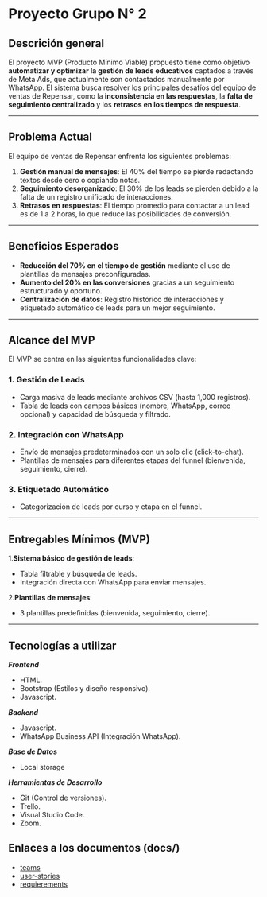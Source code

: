 # Proyecto Grupo N° 2

## Descrición general

El proyecto MVP (Producto Mínimo Viable) propuesto tiene como objetivo **automatizar y optimizar la gestión de leads educativos** captados a través de Meta Ads, que actualmente son contactados manualmente por WhatsApp. El sistema busca resolver los principales desafíos del equipo de ventas de Repensar, como la **inconsistencia en las respuestas**, la **falta de seguimiento centralizado** y los **retrasos en los tiempos de respuesta**.

---

## **Problema Actual**

El equipo de ventas de Repensar enfrenta los siguientes problemas:

1. **Gestión manual de mensajes**: El 40% del tiempo se pierde redactando textos desde cero o copiando notas.
2. **Seguimiento desorganizado**: El 30% de los leads se pierden debido a la falta de un registro unificado de interacciones.
3. **Retrasos en respuestas**: El tiempo promedio para contactar a un lead es de 1 a 2 horas, lo que reduce las posibilidades de conversión.

---

## **Beneficios Esperados**

- **Reducción del 70% en el tiempo de gestión** mediante el uso de plantillas de mensajes preconfiguradas.
- **Aumento del 20% en las conversiones** gracias a un seguimiento estructurado y oportuno.
- **Centralización de datos**: Registro histórico de interacciones y etiquetado automático de leads para un mejor seguimiento.

---

## **Alcance del MVP**

El MVP se centra en las siguientes funcionalidades clave:

### 1. **Gestión de Leads**

- Carga masiva de leads mediante archivos CSV (hasta 1,000 registros).
- Tabla de leads con campos básicos (nombre, WhatsApp, correo opcional) y capacidad de búsqueda y filtrado.

### 2. **Integración con WhatsApp**

- Envío de mensajes predeterminados con un solo clic (click-to-chat).
- Plantillas de mensajes para diferentes etapas del funnel (bienvenida, seguimiento, cierre).

### 3. **Etiquetado Automático**
  
- Categorización de leads por curso y etapa en el funnel.

---

## **Entregables Mínimos (MVP)**

1.**Sistema básico de gestión de leads**:

- Tabla filtrable y búsqueda de leads.
- Integración directa con WhatsApp para enviar mensajes.

2.**Plantillas de mensajes**:

- 3 plantillas predefinidas (bienvenida, seguimiento, cierre).

---

## Tecnologías a utilizar

***Frontend***

- HTML.
- Bootstrap (Estilos y diseño responsivo).
- Javascript.

***Backend***

- Javascript.
- WhatsApp Business API (Integración WhatsApp).

***Base de Datos***

- Local storage

***Herramientas de Desarrollo***

- Git (Control de versiones).
- Trello.
- Visual Studio Code.
- Zoom.

## Enlaces a los documentos (docs/)

- [teams](https://github.com/NiceNoise/proyecto-grupo2/blob/main/docs/team.md)
- [user-stories](https://github.com/NiceNoise/proyecto-grupo2/blob/rivas_dev/docs/user-stories.md)
- [requierements](https://github.com/NiceNoise/proyecto-grupo2/blob/rojas_dev/docs/requirements.md)